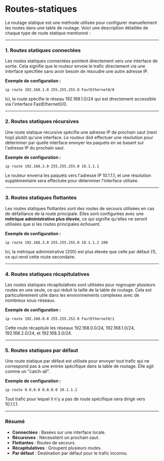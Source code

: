 # Routes-statiques

Le routage statique est une méthode utilisée pour configurer manuellement les routes dans une table de routage. Voici une description détaillée de chaque type de route statique mentionné :  

---

### **1. Routes statiques connectées**  
Les routes statiques connectées pointent directement vers une interface de sortie. Cela signifie que le routeur envoie le trafic directement via une interface spécifiée sans avoir besoin de résoudre une autre adresse IP.  

**Exemple de configuration :**  
```  
ip route 192.168.1.0 255.255.255.0 FastEthernet0/0  
```  
Ici, la route spécifie le réseau 192.168.1.0/24 qui est directement accessible via l'interface FastEthernet0/0.

---

### **2. Routes statiques récursives**  
Une route statique récursive spécifie une adresse IP de prochain saut (next hop) plutôt qu'une interface. Le routeur doit effectuer une résolution pour déterminer par quelle interface envoyer les paquets en se basant sur l'adresse IP du prochain saut.  

**Exemple de configuration :**  
```  
ip route 192.168.2.0 255.255.255.0 10.1.1.1  
```  
Le routeur enverra les paquets vers l'adresse IP 10.1.1.1, et une résolution supplémentaire sera effectuée pour déterminer l'interface utilisée.

---

### **3. Routes statiques flottantes**  
Les routes statiques flottantes sont des routes de secours utilisées en cas de défaillance de la route principale. Elles sont configurées avec une **métrique administrative plus élevée**, ce qui signifie qu'elles ne seront utilisées que si les routes principales échouent.  

**Exemple de configuration :**  
```  
ip route 192.168.3.0 255.255.255.0 10.1.1.2 200  
```  
Ici, la métrique administrative (200) est plus élevée que celle par défaut (1), ce qui rend cette route secondaire.

---

### **4. Routes statiques récapitulatives**  
Les routes statiques récapitulatives sont utilisées pour regrouper plusieurs routes en une seule, ce qui réduit la taille de la table de routage. Cela est particulièrement utile dans les environnements complexes avec de nombreux sous-réseaux.  

**Exemple de configuration :**  
```  
ip route 192.168.0.0 255.255.252.0 FastEthernet0/1  
```  
Cette route récapitule les réseaux 192.168.0.0/24, 192.168.1.0/24, 192.168.2.0/24, et 192.168.3.0/24.

---

### **5. Routes statiques par défaut**  
Une route statique par défaut est utilisée pour envoyer tout trafic qui ne correspond pas à une entrée spécifique dans la table de routage. Elle agit comme un "catch-all".  

**Exemple de configuration :**  
```  
ip route 0.0.0.0 0.0.0.0 10.1.1.1  
```  
Tout trafic pour lequel il n'y a pas de route spécifique sera dirigé vers 10.1.1.1.  

---

### **Résumé**  
- **Connectées** : Basées sur une interface locale.  
- **Récursives** : Nécessitent un prochain saut.  
- **Flottantes** : Routes de secours.  
- **Récapitulatives** : Groupent plusieurs routes.  
- **Par défaut** : Destination par défaut pour le trafic inconnu.  
